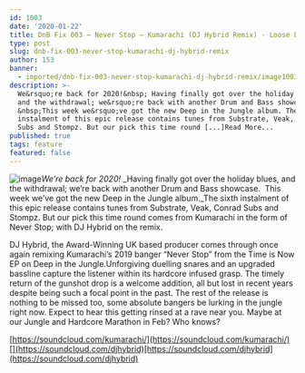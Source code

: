 ```yaml
---
id: 1003
date: '2020-01-22'
title: DnB Fix 003 – Never Stop – Kumarachi (DJ Hybrid Remix) - Loose Lips
type: post
slug: dnb-fix-003-never-stop-kumarachi-dj-hybrid-remix
author: 153
banner:
  - imported/dnb-fix-003-never-stop-kumarachi-dj-hybrid-remix/image1003.jpeg
description: >-
  We&rsquo;re back for 2020!&nbsp; Having finally got over the holiday blues,
  and the withdrawal; we&rsquo;re back with another Drum and Bass showcase.
  &nbsp;This week we&rsquo;ve got the new Deep in the Jungle album. The sixth
  instalment of this epic release contains tunes from Substrate, Veak, Conrad
  Subs and Stompz. But our pick this time round [...]Read More...
published: true
tags: feature
featured: false
---
```

![image](../imported/dnb-fix-003-never-stop-kumarachi-dj-hybrid-remix/image1003.jpeg)_We’re back for 2020!_ _Having finally got over the holiday blues, and the withdrawal; we’re back with another Drum and Bass showcase.  This week we’ve got the new Deep in the Jungle album._The sixth instalment of this epic release contains tunes from Substrate, Veak, Conrad Subs and Stompz. But our pick this time round comes from Kumarachi in the form of Never Stop; with DJ Hybrid on the remix.

DJ Hybrid, the Award-Winning UK based producer comes through once again remixing Kumarachi’s 2019 banger “Never Stop” from the Time is Now EP on Deep in the Jungle.Unforgiving duelling snares and an upgraded bassline capture the listener within its hardcore infused grasp. The timely return of the gunshot drop is a welcome addition, all but lost in recent years despite being such a focal point in the past. The rest of the release is nothing to be missed too, some absolute bangers be lurking in the jungle right now. Expect to hear this getting rinsed at a rave near you. Maybe at our Jungle and Hardcore Marathon in Feb? Who knows?

[](https://soundcloud.com/kumarachi/)[https://soundcloud.com/kumarachi/](https://soundcloud.com/kumarachi/)[](https://soundcloud.com/djhybrid)[https://soundcloud.com/djhybrid](https://soundcloud.com/djhybrid)